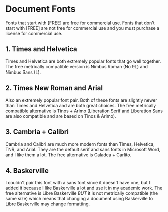 # Document Fonts

Fonts that start with [FREE] are free for commercial use. Fonts that don't start with [FREE] are not free for commercial use and you must purchase a license for commercial use.

## 1. Times and Helvetica

Times and Helvetica are both extremely popular fonts that go well together. The free metrically compatible version is Nimbus Roman (No 9L) and Nimbus Sans (L).

## 2. Times New Roman and Arial

Also an extremely popular font pair. Both of these fonts are slightly newer than Times and Helvetica and are both great choices. The free metrically compatible alternative is Tinos + Arimo (Liberation Serif and Liberation Sans are also compatible and are based on Tinos & Arimo).

## 3. Cambria + Calibri

Cambria and Calibri are much more modern fonts than Times, Helvetica, TNR, and Arial. They are the default serif and sans fonts in Microsoft Word, and I like them a lot. The free alternative is Caladea + Carlito.

## 4. Baskerville

I couldn't pair this font with a sans font since it doesn't have one, but I added it because I like Baskerville a lot and use it in my academic work. The free alternative is Libre Baskerville *BUT* it is not metrically compatible (the same size) which means that changing a document using Baskerville to Libre Baskerville may change formatting.

